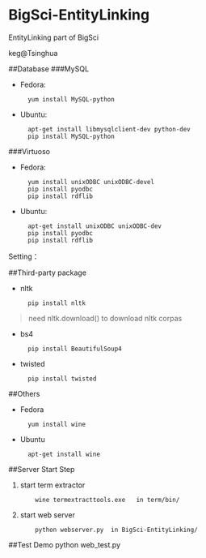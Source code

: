 BigSci-EntityLinking
====================

EntityLinking part of BigSci

keg@Tsinghua

##Database
###MySQL
* Fedora:

        yum install MySQL-python

* Ubuntu:

        apt-get install libmysqlclient-dev python-dev
        pip install MySQL-python

###Virtuoso
* Fedora:

        yum install unixODBC unixODBC-devel
        pip install pyodbc 
        pip install rdflib

* Ubuntu:

        apt-get install unixODBC unixODBC-dev
        pip install pyodbc 
        pip install rdflib

Setting：

##Third-party package
* nltk 

        pip install nltk

> need nltk.download() to download nltk corpas

* bs4    
 
        pip install BeautifulSoup4

* twisted 

        pip install twisted

##Others
* Fedora

        yum install wine

* Ubuntu

        apt-get install wine

##Server Start Step
1. start term extractor

           wine termextracttools.exe   in term/bin/


2. start web server

           python webserver.py  in BigSci-EntityLinking/

##Test Demo
    python web_test.py
